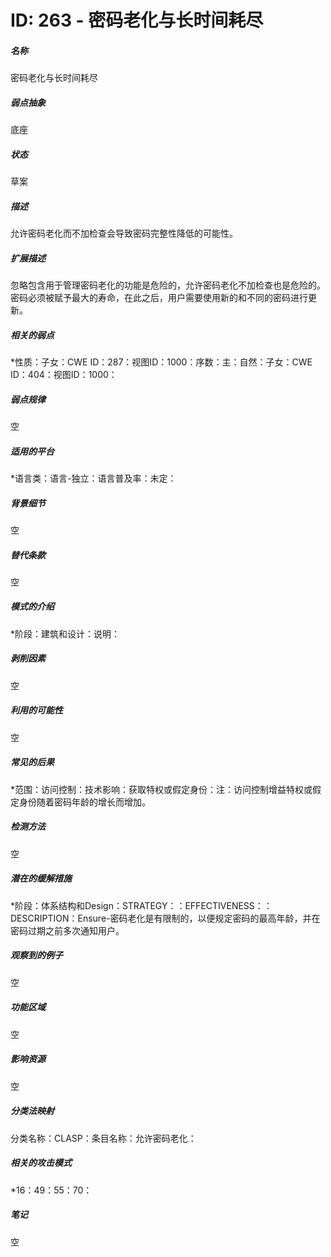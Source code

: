 # ID: 263 - 密码老化与长时间耗尽
<h5>名称</h5>密码老化与长时间耗尽
<h5>弱点抽象</h5>底座
<h5>状态</h5>草案
<h5>描述</h5>允许密码老化而不加检查会导致密码完整性降低的可能性。
<h5>扩展描述</h5>忽略包含用于管理密码老化的功能是危险的，允许密码老化不加检查也是危险的。密码必须被赋予最大的寿命，在此之后，用户需要使用新的和不同的密码进行更新。
<h5>相关的弱点</h5>*性质：子女：CWE ID：287：视图ID：1000：序数：主：自然：子女：CWE ID：404：视图ID：1000：
<h5>弱点规律</h5>空
<h5>适用的平台</h5>*语言类：语言-独立：语言普及率：未定：
<h5>背景细节</h5>空
<h5>替代条款</h5>空
<h5>模式的介绍</h5>*阶段：建筑和设计：说明：
<h5>剥削因素</h5>空
<h5>利用的可能性</h5>空
<h5>常见的后果</h5>*范围：访问控制：技术影响：获取特权或假定身份：注：访问控制增益特权或假定身份随着密码年龄的增长而增加。
<h5>检测方法</h5>空
<h5>潜在的缓解措施</h5>*阶段：体系结构和Design：STRATEGY：：EFFECTIVENESS：：DESCRIPTION：Ensure-密码老化是有限制的，以便规定密码的最高年龄，并在密码过期之前多次通知用户。
<h5>观察到的例子</h5>空
<h5>功能区域</h5>空
<h5>影响资源</h5>空
<h5>分类法映射</h5>分类名称：CLASP：条目名称：允许密码老化：
<h5>相关的攻击模式</h5>*16：49：55：70：
<h5>笔记</h5>空

